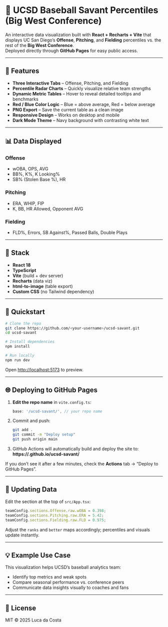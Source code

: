 # 🧠 UCSD Baseball Savant Percentiles (Big West Conference)

An interactive data visualization built with **React + Recharts + Vite** that displays UC San Diego’s **Offense**, **Pitching**, and **Fielding** percentiles vs. the rest of the **Big West Conference**.  
Deployed directly through **GitHub Pages** for easy public access.

---

## 🚀 Features
- **Three Interactive Tabs** – Offense, Pitching, and Fielding  
- **Percentile Radar Charts** – Quickly visualize relative team strengths  
- **Dynamic Metric Tables** – Hover to reveal detailed tooltips and benchmarks  
- **Red / Blue Color Logic** – Blue = above average, Red = below average  
- **PNG Export** – Save the current table as a clean image  
- **Responsive Design** – Works on desktop and mobile  
- **Dark Mode Theme** – Navy background with contrasting white text  

---

## 📊 Data Displayed
### Offense
- wOBA, OPS, AVG  
- BB%, K%, K Looking%  
- SB% (Stolen Base %), HR  

### Pitching
- ERA, WHIP, FIP  
- K, BB, HR Allowed, Opponent AVG  

### Fielding
- FLD%, Errors, SB Against%, Passed Balls, Double Plays  

---

## 🧩 Stack
- **React 18**
- **TypeScript**
- **Vite** (build + dev server)
- **Recharts** (data viz)
- **html-to-image** (table export)
- **Custom CSS** (no Tailwind dependency)

---

## 🧠 Quickstart
```bash
# Clone the repo
git clone https://github.com/<your-username>/ucsd-savant.git
cd ucsd-savant

# Install dependencies
npm install

# Run locally
npm run dev
```
Open [http://localhost:5173](http://localhost:5173) to preview.

---

## 🌐 Deploying to GitHub Pages
1. **Edit the repo name** in `vite.config.ts`:
   ```ts
   base: '/ucsd-savant/', // your repo name
   ```
2. Commit and push:
   ```bash
   git add .
   git commit -m "Deploy setup"
   git push origin main
   ```
3. GitHub Actions will automatically build and deploy the site to:  
   **https://<your-username>.github.io/ucsd-savant/**  

If you don’t see it after a few minutes, check the **Actions** tab → “Deploy to GitHub Pages”.

---

## 🧮 Updating Data
Edit the section at the top of `src/App.tsx`:

```ts
teamConfig.sections.Offense.raw.wOBA = 0.398;
teamConfig.sections.Pitching.raw.ERA = 5.42;
teamConfig.sections.Fielding.raw.FLD = 0.975;
```
Adjust the `ranks` and `better` maps accordingly; percentiles and visuals update instantly.

---

## 💡 Example Use Case
This visualization helps UCSD’s baseball analytics team:
- Identify top metrics and weak spots
- Compare seasonal performance vs. conference peers
- Communicate data insights visually to coaches and fans

---

## 📜 License
MIT © 2025 Luca da Costa
